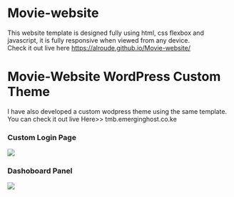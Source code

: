 # Movie-website
This website template is designed fully using html, css flexbox and javascript, it is fully responsive when viewed from any device. <br>
Check it out live here https://alroude.github.io/Movie-website/

# Movie-Website WordPress Custom Theme
I have also developed a custom wodpress theme using the same template. <br>You can check it out live Here>> tmb.emerginghost.co.ke

<h3>Custom Login Page</h3>

<img src="https://github.com/alroude/Movie-website/blob/main/images/The%20Movies%20Box%202021-09-27.png">

<h3>Dashoboard Panel</h3>

<img src="https://github.com/alroude/Movie-website/blob/main/images/Dashboard%20%E2%80%B9%20The%20Movies%20Box%20%E2%80%94%20WordPress%202021-09-27.png">

